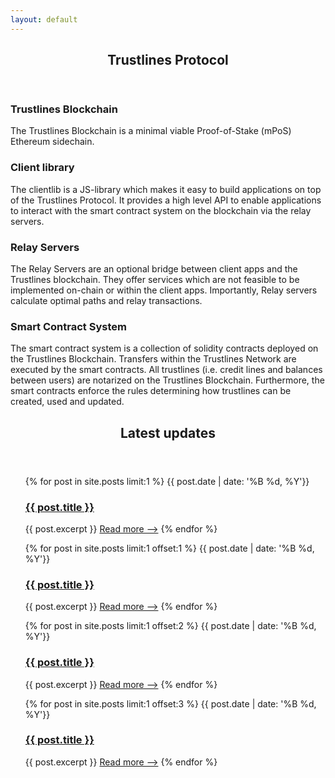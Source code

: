 ```yaml
---
layout: default
---
```


<!-- Section -->
<section>
	<header class="major">
		<h2>Trustlines Protocol</h2>
	</header>
	<div class="features">
		<article>
			<span class="icon fa-cubes"></span>
			<div class="content">
				<h3>Trustlines Blockchain</h3>
				<p>The Trustlines Blockchain is a minimal viable Proof-of-Stake (mPoS) Ethereum sidechain.</p>
			</div>
		</article>
		<article>
			<span class="icon fa-desktop"></span>
			<div class="content">
				<h3>Client library</h3>
				<p>The clientlib is a JS-library which makes it easy to build applications on top of the Trustlines Protocol. It provides a high level API to enable applications to interact with the smart contract system on the blockchain via the relay servers.</p>
			</div>
		</article>
		<article>
			<span class="icon fa-server"></span>
			<div class="content">
				<h3>Relay Servers</h3>
				<p>The Relay Servers are an optional bridge between client apps and the Trustlines blockchain. They offer services which are not feasible to be implemented on-chain or within the client apps. Importantly, Relay servers calculate optimal paths and
					relay transactions.</p>
			</div>
		</article>
		<article>
			<span class="icon fa-database"></span>
			<div class="content">
				<h3>Smart Contract System</h3>
				<p>The smart contract system is a collection of solidity contracts deployed on the Trustlines Blockchain. Transfers within the Trustlines Network are executed by the smart contracts. All trustlines (i.e. credit lines and balances between users) are
					notarized on the Trustlines Blockchain. Furthermore, the smart contracts enforce the rules determining how trustlines can be created, used and updated.</p>
			</div>
		</article>
	</div>
</section>

<!-- Section -->
<section>
	<header class="major">
		<h2>Latest updates</h2>
	</header>
	<div class="posts">
		<article>
			<ul>
				{% for post in site.posts limit:1 %}
<!-- 						<a href="{{ post.url | absolute_url | absolute_url }}" class="image"><img src="{{ post.image }}"/></a> -->
						{{ post.date | date: '%B %d, %Y'}}
						<a href="{{ post.url | absolute_url }}"><h3>{{ post.title }}</h3></a>
						{{ post.excerpt }}
							<a href="{{ post.url | absolute_url }}" class="button">Read more ⟶</a>
				{% endfor %}
			</ul>
		</article>
		<article>
			<ul>
				{% for post in site.posts limit:1 offset:1 %}
						<!-- <a href="{{ post.url | absolute_url }}" class="image"><img src="{{ post.image }}"/></a> -->
						{{ post.date | date: '%B %d, %Y'}}
						<a href="{{ post.url | absolute_url }}"><h3>{{ post.title }}</h3></a>
						{{ post.excerpt }}
							<a href="{{ post.url | absolute_url }}" class="button">Read more ⟶</a>
				{% endfor %}
			</ul>
		</article>
		<article>
			<ul>
				{% for post in site.posts limit:1 offset:2 %}
						<!-- <a href="{{ post.url | absolute_url }}" class="image"><img src="{{ post.image }}"/></a> -->
						{{ post.date | date: '%B %d, %Y'}}
						<a href="{{ post.url | absolute_url }}"><h3>{{ post.title }}</h3></a>
						{{ post.excerpt }}
							<a href="{{ post.url | absolute_url }}" class="button">Read more ⟶</a>
				{% endfor %}
			</ul>
		</article>
		<article>
			<ul>
				{% for post in site.posts limit:1 offset:3 %}
						<!-- <a href="{{ post.url | absolute_url }}" class="image"><img src="{{ post.image }}"/></a> -->
						{{ post.date | date: '%B %d, %Y'}}
						<a href="{{ post.url | absolute_url }}"><h3>{{ post.title }}</h3></a>
						{{ post.excerpt }}
							<a href="{{ post.url | absolute_url }}" class="button">Read more ⟶</a>
				{% endfor %}
			</ul>
		</article>
	</div>
</section>